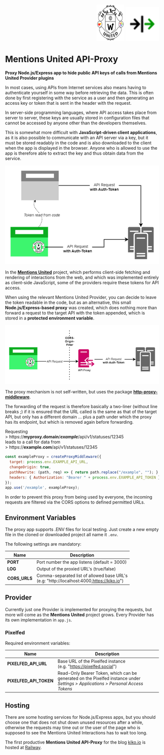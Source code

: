 <p align="right" style="margin-bottom:0">
  <img src="_attachments/mentions-united.svg" width="90" height="120">
  <img src="_attachments/proxy.svg" width="110" height="112">
</p>

# Mentions United API-Proxy

**Proxy Node.js/Express app to hide public API keys of calls from Mentions United Provider plugins**

In most cases, using APIs from Internet services also means having to authenticate yourself in some way before retrieving the data. This is often done by first registering with the service as a user and then generating an access key or token that is sent in the header with the request.

In server-side programming languages, where API access takes place from server to server, these keys are usually stored in configuration files that cannot be accessed by anyone other than the developers themselves.

This is somewhat more difficult with **JavaScript-driven client applications**, as it is also possible to communicate with an API server via a key, but it must be stored readably in the code and is also downloaded to the client when the app is displayed in the browser. Anyone who is allowed to use the app is therefore able to extract the key and thus obtain data from the service.

![Token Access](_attachments/Token-vs-Proxy-Token.png)

In the [**Mentions United**](https://github.com/kristofzerbe/Mentions-United) project, which performs client-side fetching and rendering of interactions from the web, and which was implemented entirely as client-side JavaScript, some of the providers require these tokens for API access.

When using the relevant Mentions United Provider, you can decide to leave the token readable in the code, but as an alternative, this small **Node.js/Express-based proxy** was created, which does nothing more than forward a request to the target API with the token appended, which is stored in a **protected environment variable**.

![Proxy Access](_attachments/Token-vs-Proxy-Proxy.png)

The proxy mechanism is not self-written, but uses the package [**http-proxy-middleware**](https://www.npmjs.com/package/http-proxy-middleware).

The forwarding of the request is therefore basically a two-liner (without line breaks ;) if it is ensured that the URL called is the same as that of the  target API, but only has a different domain ... plus a path under which the proxy has its endpoint, but which is removed again before forwarding.

Requesting  
\> https://**myproxy.domain**/***example***/api/v1/statuses/12345  
leads to a call for data from  
\> https://**example.com**/api/v1/statuses/12345  

```js
const exampleProxy = createProxyMiddleware({
  target: process.env.EXAMPLE_API_URL,
  changeOrigin: true,
  pathRewrite: (path, req) => { return path.replace("/example", ""); },
  headers: { Authorization: "Bearer " + process.env.EXAMPLE_API_TOKEN }
});
app.use('/example', exampleProxy);
```

In order to prevent this proxy from being used by everyone, the incoming requests are filtered via the CORS options to defined permitted URLs.

## Environment Variables

The proxy app supports .ENV files for local testing. Just create a new empty file in the cloned or downloaded project all name it ``.env``. 

The following settings are mandatory:

| Name  | Description |
| --- | --- |
| **PORT** | Port number the app listens (default = 3000) |
| **LOG** | Output of the proxied URL's (true/false) |
| **CORS_URLS** | Comma-separated list of allowed base URL's<br>(e.g: "http://localhost:4000,https://kiko.io") |

## Provider

Currently just one Provider is implemented for proxying the requests, but more will come as the **Mentions United** project grows. Every Provider has its own implementation in ``app.js``.

### Pixelfed

Required environment variables:

| Name  | Description |
| --- | --- |
| **PIXELFED_API_URL** | Base URL of the Pixelfed instance<br>(e.g. "https://pixelfed.social") |
| **PIXELFED_API_TOKEN** | Read-Only Bearer Token, which can be generated on the Pixelfed instance under *Settings > Applications > Personal Access Tokens* |

## Hosting

There are some hosting services for Node.js/Express apps, but you should choose one that does not shut down unused resources after a while, otherwise the requests may time out or the user of the page who is supposed to see the Mentions United Interactions has to wait too long.

The first productive **Mentions United API-Proxy** for the blog [kiko.io](https://kiko.io) is hosted at [Railway](https://railway.app).
